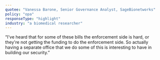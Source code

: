 ```yaml
---
quotee: "Vanessa Barone, Senior Governance Analyst, SageBionetworks"
policy: "opa"
responseType: "highlight"
industry: "a biomedical researcher"
---
```


“I've heard that for some of these bills the enforcement side is hard, or they're not getting the funding to do the enforcement side. So actually having a separate office that we do some of this is interesting to have in building our security.”
